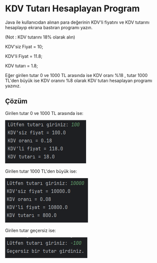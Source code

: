 # KDV Tutarı Hesaplayan Program
Java ile kullanıcıdan alınan para değerinin KDV'li fiyatını ve KDV tutarını hesaplayıp ekrana bastıran programı yazın.

(Not : KDV tutarını 18% olarak alın)

KDV'siz Fiyat = 10;

KDV'li Fiyat = 11.8;

KDV tutarı = 1.8;

Eğer girilen tutar 0 ve 1000 TL arasında ise KDV oranı %18 , tutar 1000 TL'den büyük ise KDV oranını %8 olarak KDV tutarı hesaplayan programı yazınız.

## Çözüm

Girilen tutar 0 ve 1000 TL arasında ise:

![0-1000TL_arası](./images/0-1000%20TL%20arası.png)

Girilen tutar 1000 TL'den büyük ise:

![1000TL'den_büyük](./images/1000%20TL'den%20büyük.png)

Girilen tutar geçersiz ise:

![geçersiz_tutar](./images/Geçersiz%20tutar.png)


